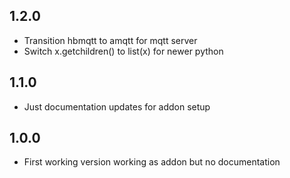 ## 1.2.0
- Transition hbmqtt to amqtt for mqtt server
- Switch x.getchildren() to list(x) for newer python

## 1.1.0
- Just documentation updates for addon setup

## 1.0.0
- First working version working as addon but no documentation